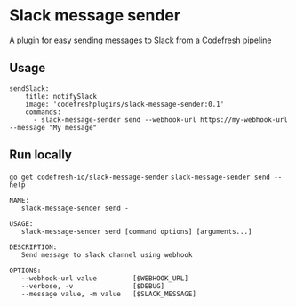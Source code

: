 # Slack message sender

A plugin for easy sending messages to Slack from a Codefresh pipeline

## Usage
```
sendSlack:
    title: notifySlack
    image: 'codefreshplugins/slack-message-sender:0.1'
    commands:
      - slack-message-sender send --webhook-url https://my-webhook-url --message "My message"
```
## Run locally
`go get codefresh-io/slack-message-sender`
`slack-message-sender send --help`
```
NAME:
   slack-message-sender send -

USAGE:
   slack-message-sender send [command options] [arguments...]

DESCRIPTION:
   Send message to slack channel using webhook

OPTIONS:
   --webhook-url value         [$WEBHOOK_URL]
   --verbose, -v               [$DEBUG]
   --message value, -m value   [$SLACK_MESSAGE]

```
